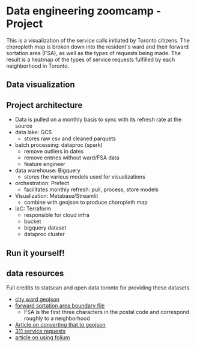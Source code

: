 # Data engineering zoomcamp - Project

This is a visualization of the service calls initiated by Toronto citizens. The choropleth map is broken down into the resident's ward and their forward sortation area (FSA), as well as the types of requests being made. The result is a heatmap of the types of service requests fulfilled by each neighborhood in Toronto.

## Data visualization


## Project architecture

- Data is pulled on a monthly basis to sync with its refresh rate at the source
- data lake: GCS
    - stores raw csv and cleaned parquets
- batch processing: dataproc (spark)
    - remove outliers in dates
    - remove entries without ward/FSA data
    - feature engineer
- data warehouse: Bigquery
    - stores the various models used for visualizations
- orchestration: Prefect
    - facilitates monthly refresh: pull, process, store models
- Visualization: Metabase/Streamlit
    - combine with geojson to produce choropleth map
- IaC: Terraform
    - responsible for cloud infra
    - bucket
    - bigquery dataset
    - dataproc cluster

## Run it yourself!


## data resources

Full credits to statscan and open data toronto for providing these datasets.

- [city ward geojson](https://open.toronto.ca/dataset/city-wards/)
- [forward sortation area boundary file](https://www12.statcan.gc.ca/census-recensement/2011/geo/bound-limit/bound-limit-2016-eng.cfm)
    - FSA is the first three characters in the postal code and correspond roughly to a neighborhood
- [Article on converting that to geojson](https://medium.com/dataexplorations/generating-geojson-file-for-toronto-fsas-9b478a059f04)
- [311 service requests](https://open.toronto.ca/dataset/311-service-requests-customer-initiated/)
- [article on using folium](https://realpython.com/python-folium-web-maps-from-data/)



